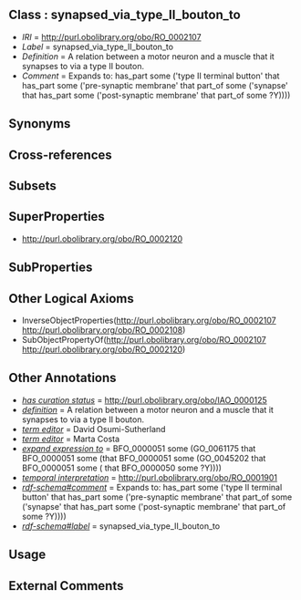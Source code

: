 
## Class : synapsed_via_type_II_bouton_to

 * *IRI* = http://purl.obolibrary.org/obo/RO_0002107
 * *Label* = synapsed_via_type_II_bouton_to
 * *Definition* = A relation between a motor neuron and a muscle that it synapses to via a type II bouton.
 * *Comment* = Expands to: has_part some ('type II terminal button' that has_part some ('pre-synaptic membrane' that part_of some ('synapse' that has_part some ('post-synaptic membrane' that part_of some ?Y))))

## Synonyms


## Cross-references


## Subsets


## SuperProperties

 * <http://purl.obolibrary.org/obo/RO_0002120>

## SubProperties


## Other Logical Axioms

 * InverseObjectProperties(<http://purl.obolibrary.org/obo/RO_0002107> <http://purl.obolibrary.org/obo/RO_0002108>)
 * SubObjectPropertyOf(<http://purl.obolibrary.org/obo/RO_0002107> <http://purl.obolibrary.org/obo/RO_0002120>)

## Other Annotations

 * *[has curation status](../../IAO/14/IAO_0000114.md)* = http://purl.obolibrary.org/obo/IAO_0000125
 * *[definition](../../IAO/15/IAO_0000115.md)* = A relation between a motor neuron and a muscle that it synapses to via a type II bouton.
 * *[term editor](../../IAO/17/IAO_0000117.md)* = David Osumi-Sutherland
 * *[term editor](../../IAO/17/IAO_0000117.md)* = Marta Costa
 * *[expand expression to](../../IAO/24/IAO_0000424.md)* = BFO_0000051 some (GO_0061175 that BFO_0000051 some (that BFO_0000051 some (GO_0045202 that BFO_0000051 some ( that BFO_0000050 some ?Y))))
 * *[temporal interpretation](../../RO/00/RO_0001900.md)* = http://purl.obolibrary.org/obo/RO_0001901
 * *[rdf-schema#comment](../../nt/rdf-schema#comment.md)* = Expands to: has_part some ('type II terminal button' that has_part some ('pre-synaptic membrane' that part_of some ('synapse' that has_part some ('post-synaptic membrane' that part_of some ?Y))))
 * *[rdf-schema#label](../../el/rdf-schema#label.md)* = synapsed_via_type_II_bouton_to

## Usage


## External Comments

